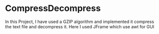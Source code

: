# CompressDecompress
In this Project, I have used a GZIP algorithm and implemented it compress the text file and decompress it.  Here I used JFrame which use awt for GUI

